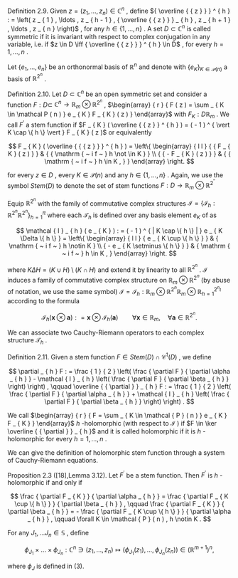 Definition 2.9. Given $z = ( z _ { 1 } , \ldots , z _ { n } ) \in \mathbb { C } ^ { n }$ , define ${ \overline { { z } } } ^ { h } : = \left( z _ { 1 } , \ldots , z _ { h - 1 } , { \overline { { z } } } _ { h } , z _ { h + 1 } , \ldots , z _ { n } \right)$ , for any $h \in \{ 1 , . . . , n \}$ . A set $D \subset \mathbb { C } ^ { n }$ is called symmetric if it is invariant with respect to complex conjugation in any variable, i.e. if $z \in D \iff { \overline { { z } } } ^ { h } \in D$ , for every $h = 1 , . . . , n$ .

Let $\{ e _ { 1 } , \ldots , e _ { n } \}$ be an orthonormal basis of $\mathbb { R } ^ { n }$ and denote with $\{ e _ { K } \} _ { K \in \mathcal { P } ( n ) }$ a basis of $\mathbb { R } ^ { 2 ^ { n } }$ .

Definition 2.10. Let $D \subset \mathbb { C } ^ { n }$ be an open symmetric set and consider a function $F : D \subset$ $\mathbb { C } ^ { n } \to \mathbb { R } _ { m } \otimes \mathbb { R } ^ { 2 ^ { n } }$ , $\begin{array} { r } { F ( z ) = \sum _ { K \in \mathcal P ( n ) } e _ { K } F _ { K } ( z ) } \end{array}$ with $F _ { K } : D  \mathbb { R } _ { m }$ . We call $F ^ { \prime }$ a stem function if $F _ { K } ( \overline { { z } } ^ { h } ) = ( - 1 ) ^ { \vert K \cap \{ h \} \vert } F _ { K } ( z )$ or equivalently

$$
F _ { K } ( \overline { { { z } } } ^ { h } ) = \left\{ \begin{array} { l l } { { F _ { K } ( z ) } } & { { \mathrm { ~ i f ~ } h \not \in K } } \\ { { - F _ { K } ( z ) } } & { { \mathrm { ~ i f ~ } h \in K , } } \end{array} \right.
$$

for every $z \in D$ , every $K \in \mathcal { P } ( n )$ and any $h \in \{ 1 , \ldots , n \}$ . Again, we use the symbol $S t e m ( D )$ to denote the set of stem functions $F : D \to \mathbb { R } _ { m } \otimes \mathbb { R } ^ { 2 ^ { \prime \prime } }$

Equip $\mathbb { R } ^ { 2 ^ { n } }$ with the family of commutative complex structures $\mathcal { I } = \{ \mathcal { I } _ { h } : \mathbb { R } ^ { 2 ^ { n } }  \mathbb { R } ^ { 2 ^ { n } } \} _ { h = 1 } ^ { \pi }$ where each $\mathcal { T } _ { h }$ is defined over any basis element $e _ { K }$ of as

$$
\mathcal { I } _ { h } ( e _ { K } ) : = ( - 1 ) ^ { | K \cap \{ h \} | } e _ { K \Delta \{ h \} } = \left\{ \begin{array} { l l } { e _ { K \cup \{ h \} } } & { \mathrm { ~ i f ~ } h \notin K } \\ { - e _ { K \setminus \{ h \} } } & { \mathrm { ~ i f ~ } h \in K , } \end{array} \right.
$$

where $K \Delta H = ( K \cup H ) \setminus ( K \cap H )$ and extend it by linearity to all $\mathbb { R } ^ { 2 ^ { n } }$ . $\mathcal { I }$ induces a family of commutative complex structure on $\mathbb { R } _ { m } \otimes \mathbb { R } ^ { 2 ^ { n } }$ (by abuse of notation, we use the same symbol) $\mathcal { I } =  \mathcal { I } _ { h } : \mathbb { R } _ { m } \otimes \mathbb { R } ^ { 2 ^ { n } }  \mathbb { R } _ { m } \otimes \mathbb { R } ^ { 2 ^ { n } }  _ { h = 1 } ^ { \iota }$ according to the formula

$$
\mathcal { I } _ { h } ( \boldsymbol { x } \otimes \boldsymbol { a } ) : = \boldsymbol { x } \otimes \mathcal { I } _ { h } ( \boldsymbol { a } ) \qquad \forall \boldsymbol { x } \in \mathbb { R } _ { m } , \quad \forall \boldsymbol { a } \in \mathbb { R } ^ { 2 ^ { n } } .
$$

We can associate two Cauchy-Riemann operators to each complex structure $\mathcal { T } _ { h }$ .

Definition 2.11. Given a stem function $F \in S t e m ( D ) \cap { \mathcal { C } } ^ { 1 } ( D )$ , we define

$$
\partial _ { h } F : = \frac { 1 } { 2 } \left( \frac { \partial F } { \partial \alpha _ { h } } - \mathcal { I } _ { h } \left( \frac { \partial F } { \partial \beta _ { h } } \right) \right) , \qquad \overline { { \partial } } _ { h } F : = \frac { 1 } { 2 } \left( \frac { \partial F } { \partial \alpha _ { h } } + \mathcal { I } _ { h } \left( \frac { \partial F } { \partial \beta _ { h } } \right) \right) .
$$

We call $\begin{array} { r } { F = \sum _ { K \in \mathcal { P } ( n ) } e _ { K } F _ { K } } \end{array}$ $h$ -holomorphic (with respect to $\mathcal { I }$ ) if $F \in \ker \overline { { \partial } } _ { h }$ and it is called holomorphic if it is $h$ -holomorphic for every $h = 1 , . . . , n$ .

We can give the definition of holomorphic stem function through a system of Cauchy-Riemann equations.

Proposition 2.3 ([18],Lemma 3.12). Let $F ^ { \prime }$ be a stem function. Then $F ^ { \prime }$ is $h$ -holomorphic if and only if

$$
\frac { \partial F _ { K } } { \partial \alpha _ { h } } = \frac { \partial F _ { K \cup \{ h \} } } { \partial \beta _ { h } } , \qquad \frac { \partial F _ { K } } { \partial \beta _ { h } } = - \frac { \partial F _ { K \cup \{ h \} } } { \partial \alpha _ { h } } , \qquad \forall K \in \mathcal { P } ( n ) , h \notin K .
$$

For any $J _ { 1 } , \ldots J _ { n } \in \mathbb { S }$ , define

$$
\phi _ { J _ { 1 } } \times . . . \times \phi _ { J _ { n } } : \mathbb { C } ^ { n } \ni ( z _ { 1 } , . . . , z _ { n } ) \mapsto ( \phi _ { J _ { 1 } } ( z _ { 1 } ) , . . . , \phi _ { J _ { n } } ( z _ { n } ) ) \in ( \mathbb { R } ^ { m + 1 } ) ^ { n } ,
$$

where $\phi _ { J }$ is defined in (3).